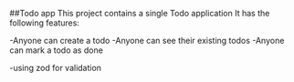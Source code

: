 ##Todo app
This project contains a single Todo application
It has the following features:

-Anyone can create a todo
-Anyone can see their existing todos
-Anyone can mark a todo as done

-using zod for validation
